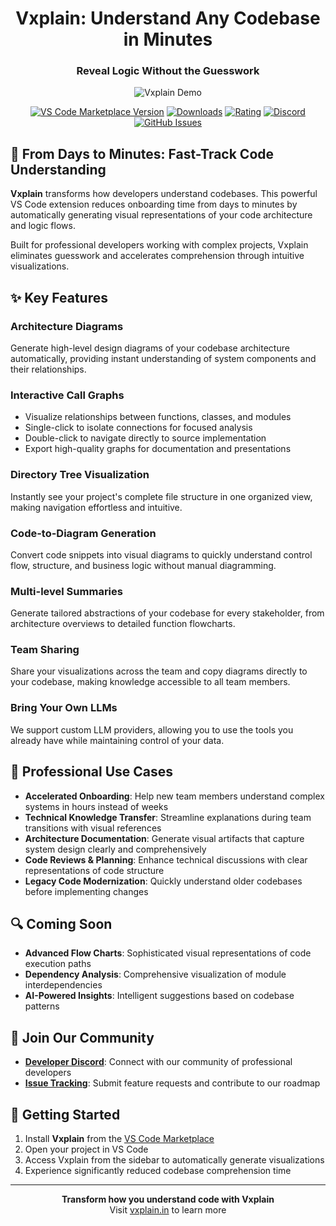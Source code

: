 
<div align="center">

# Vxplain: Understand Any Codebase in Minutes

### Reveal Logic Without the Guesswork

![Vxplain Demo](https://vxplain.in/_ipx/w_3840,q_75/%2F_next%2Fstatic%2Fmedia%2Fhero.cc85f4a5.webp?url=/_next/static/media/hero.cc85f4a5.webp&w=3840&q=75)

[![VS Code Marketplace Version](https://img.shields.io/visual-studio-marketplace/v/Vxplain.vxplain?color=blue&label=VS%20Marketplace)](https://marketplace.visualstudio.com/items?itemName=Vxplain.vxplain)
[![Downloads](https://img.shields.io/visual-studio-marketplace/d/Vxplain.vxplain?color=green)](https://marketplace.visualstudio.com/items?itemName=Vxplain.vxplain)
[![Rating](https://img.shields.io/visual-studio-marketplace/r/Vxplain.vxplain)](https://marketplace.visualstudio.com/items?itemName=Vxplain.vxplain)
[![Discord](https://img.shields.io/discord/1302012328182681630?label=Discord&logo=discord&logoColor=white)](https://discord.gg/FKxaBdyBJY)
[![GitHub Issues](https://img.shields.io/github/issues/Vxplain/issues?color=yellow&logo=github)](https://github.com/Vxplain/issues/issues)

</div>

## 🚀 From Days to Minutes: Fast-Track Code Understanding

**Vxplain** transforms how developers understand codebases. This powerful VS Code extension reduces onboarding time from days to minutes by automatically generating visual representations of your code architecture and logic flows.

Built for professional developers working with complex projects, Vxplain eliminates guesswork and accelerates comprehension through intuitive visualizations.

## ✨ Key Features

### Architecture Diagrams
Generate high-level design diagrams of your codebase architecture automatically, providing instant understanding of system components and their relationships.

### Interactive Call Graphs
- Visualize relationships between functions, classes, and modules
- Single-click to isolate connections for focused analysis
- Double-click to navigate directly to source implementation
- Export high-quality graphs for documentation and presentations

### Directory Tree Visualization
Instantly see your project's complete file structure in one organized view, making navigation effortless and intuitive.

### Code-to-Diagram Generation
Convert code snippets into visual diagrams to quickly understand control flow, structure, and business logic without manual diagramming.

### Multi-level Summaries
Generate tailored abstractions of your codebase for every stakeholder, from architecture overviews to detailed function flowcharts.

### Team Sharing
Share your visualizations across the team and copy diagrams directly to your codebase, making knowledge accessible to all team members.

### Bring Your Own LLMs
We support custom LLM providers, allowing you to use the tools you already have while maintaining control of your data.

## 🌟 Professional Use Cases

- **Accelerated Onboarding**: Help new team members understand complex systems in hours instead of weeks
- **Technical Knowledge Transfer**: Streamline explanations during team transitions with visual references
- **Architecture Documentation**: Generate visual artifacts that capture system design clearly and comprehensively
- **Code Reviews & Planning**: Enhance technical discussions with clear representations of code structure
- **Legacy Code Modernization**: Quickly understand older codebases before implementing changes

## 🔍 Coming Soon

- **Advanced Flow Charts**: Sophisticated visual representations of code execution paths
- **Dependency Analysis**: Comprehensive visualization of module interdependencies
- **AI-Powered Insights**: Intelligent suggestions based on codebase patterns

## 💬 Join Our Community

- **[Developer Discord](https://discord.gg/FKxaBdyBJY)**: Connect with our community of professional developers
- **[Issue Tracking](https://github.com/Vxplain/issues/issues)**: Submit feature requests and contribute to our roadmap

## 🚀 Getting Started

1. Install **Vxplain** from the [VS Code Marketplace](https://marketplace.visualstudio.com/items?itemName=Vxplain.vxplain)
2. Open your project in VS Code
3. Access Vxplain from the sidebar to automatically generate visualizations
4. Experience significantly reduced codebase comprehension time

---

<div align="center">

**Transform how you understand code with Vxplain**  
Visit [vxplain.in](https://vxplain.in) to learn more

</div>
